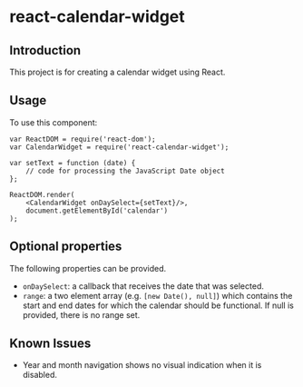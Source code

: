 # react-calendar-widget
## Introduction
This project is for creating a calendar widget using React.
 
## Usage
To use this component:
```
var ReactDOM = require('react-dom');
var CalendarWidget = require('react-calendar-widget');

var setText = function (date) {
    // code for processing the JavaScript Date object
};

ReactDOM.render(
    <CalendarWidget onDaySelect={setText}/>,
    document.getElementById('calendar')
);
```

## Optional properties
The following properties can be provided.
- `onDaySelect`: a callback that receives the date that was selected.
- `range`: a two element array (e.g. `[new Date(), null]`) which contains the start and end dates for which the calendar should be functional. If null is provided, there is no range set.

## Known Issues
- Year and month navigation shows no visual indication when it is disabled. 